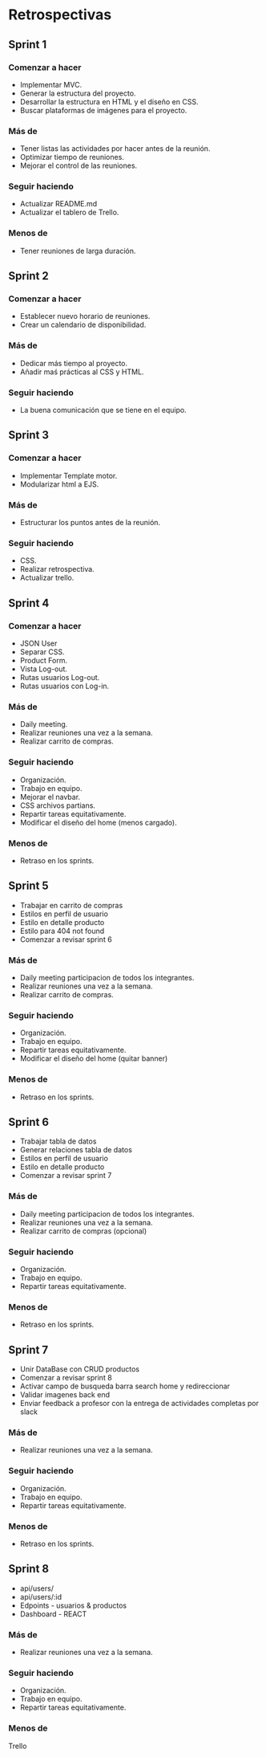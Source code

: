 # Retrospectivas

## Sprint 1

### Comenzar a hacer
<!-- Todas aquellas cosas innovadoras que queremos probar o que notamos que deberíamos usar -->
- Implementar MVC.
- Generar la estructura del proyecto.
- Desarrollar la estructura en HTML y el diseño en CSS.
- Buscar plataformas de imágenes para el proyecto.

### Más de
<!-- Cosas que estamos usando o haciendo y que queremos que mejoren -->
- Tener listas las actividades por hacer antes de la reunión.
- Optimizar tiempo de reuniones.
- Mejorar el control de las reuniones.

### Seguir haciendo
<!-- Aquello que venimos haciendo y que nos brinda valor -->
- Actualizar README.md
- Actualizar el tablero de Trello.

### Menos de
<!-- Aquello que intentamos pero no nos da tanto beneficio como se esperaba -->
- Tener reuniones de larga duración.

<!-- ### Dejar de hacer -->
<!-- Aquellas prácticas que podemos eliminarlas -->

## Sprint 2

### Comenzar a hacer
- Establecer nuevo horario de reuniones.
- Crear un calendario de disponibilidad.

### Más de
- Dedicar más tiempo al proyecto.
- Añadir maś prácticas al CSS y HTML.

### Seguir haciendo
- La buena comunicación que se tiene en el equipo.

## Sprint 3
### Comenzar a hacer
<!-- Todas aquellas cosas innovadoras que queremos probar o que notamos que deberíamos usar -->
- Implementar Template motor.
- Modularizar html a EJS.

### Más de
<!-- Cosas que estamos usando o haciendo y que queremos que mejoren -->
- Estructurar los puntos antes de la reunión.

### Seguir haciendo
<!-- Aquello que venimos haciendo y que nos brinda valor -->
- CSS.
- Realizar retrospectiva.
- Actualizar trello.

## Sprint 4

### Comenzar a hacer
<!-- Todas aquellas cosas innovadoras que queremos probar o que notamos que deberíamos usar -->
- JSON User
- Separar CSS.
- Product Form.
- Vista Log-out.
- Rutas usuarios Log-out.
- Rutas usuarios con Log-in.

### Más de
<!-- Cosas que estamos usando o haciendo y que queremos que mejoren -->
- Daily meeting.
- Realizar reuniones una vez a la semana.
- Realizar carrito de compras.


### Seguir haciendo
<!-- Aquello que venimos haciendo y que nos brinda valor -->
- Organización.
- Trabajo en equipo.
- Mejorar el navbar.
- CSS archivos partians.
- Repartir tareas equitativamente.
- Modificar el diseño del home (menos cargado).

### Menos de
<!-- Aquello que intentamos pero no nos da tanto beneficio como se esperaba -->
- Retraso en los sprints.

## Sprint 5
<!-- Todas aquellas cosas innovadoras que queremos probar o que notamos que deberíamos usar -->
- Trabajar en carrito de compras
- Estilos en perfil de usuario
- Estilo en detalle producto
- Estilo para 404 not found
- Comenzar a revisar sprint 6 


### Más de
<!-- Cosas que estamos usando o haciendo y que queremos que mejoren -->
- Daily meeting participacion de todos los integrantes.
- Realizar reuniones una vez a la semana.
- Realizar carrito de compras.

### Seguir haciendo
<!-- Aquello que venimos haciendo y que nos brinda valor -->
- Organización.
- Trabajo en equipo.
- Repartir tareas equitativamente.
- Modificar el diseño del home (quitar banner)

### Menos de
<!-- Aquello que intentamos pero no nos da tanto beneficio como se esperaba -->
- Retraso en los sprints.

## Sprint 6
<!-- Todas aquellas cosas innovadoras que queremos probar o que notamos que deberíamos usar -->
- Trabajar tabla de datos
- Generar relaciones tabla de datos 
- Estilos en perfil de usuario
- Estilo en detalle producto
- Comenzar a revisar sprint 7 


### Más de
<!-- Cosas que estamos usando o haciendo y que queremos que mejoren -->
- Daily meeting participacion de todos los integrantes.
- Realizar reuniones una vez a la semana.
- Realizar carrito de compras (opcional)

### Seguir haciendo
<!-- Aquello que venimos haciendo y que nos brinda valor -->
- Organización.
- Trabajo en equipo.
- Repartir tareas equitativamente.


### Menos de
<!-- Aquello que intentamos pero no nos da tanto beneficio como se esperaba -->
- Retraso en los sprints.

## Sprint 7
<!-- Todas aquellas cosas innovadoras que queremos probar o que notamos que deberíamos usar -->
- Unir DataBase con CRUD productos 
- Comenzar a revisar sprint 8 
- Activar campo de busqueda barra search home y redireccionar 
- Validar imagenes back end 
- Enviar feedback a profesor con la entrega de actividades completas por slack 


### Más de
<!-- Cosas que estamos usando o haciendo y que queremos que mejoren -->
- Realizar reuniones una vez a la semana.

### Seguir haciendo
<!-- Aquello que venimos haciendo y que nos brinda valor -->
- Organización.
- Trabajo en equipo.
- Repartir tareas equitativamente.


### Menos de
<!-- Aquello que intentamos pero no nos da tanto beneficio como se esperaba -->
- Retraso en los sprints.


## Sprint 8
<!-- Todas aquellas cosas innovadoras que queremos probar o que notamos que deberíamos usar -->
- api/users/
- api/users/:id 
- Edpoints - usuarios & productos 
- Dashboard - REACT 


### Más de
<!-- Cosas que estamos usando o haciendo y que queremos que mejoren -->
- Realizar reuniones una vez a la semana.

### Seguir haciendo
<!-- Aquello que venimos haciendo y que nos brinda valor -->
- Organización.
- Trabajo en equipo.
- Repartir tareas equitativamente.


### Menos de
<!-- Aquello que intentamos pero no nos da tanto beneficio como se esperaba -->
Trello 
